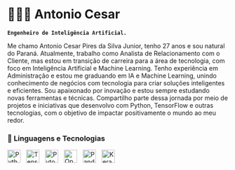 # 👨🏻‍💻 Antonio Cesar

**`Engenheiro de Inteligência Artificial.`**

Me chamo Antonio Cesar Pires da Silva Junior, tenho 27 anos e sou natural do Paraná. Atualmente, trabalho como Analista de Relacionamento com o Cliente, mas estou em transição de carreira para a área de tecnologia, com foco em Inteligência Artificial e Machine Learning. Tenho experiência em Administração e estou me graduando em IA e Machine Learning, unindo conhecimento de negócios com tecnologia para criar soluções inteligentes e eficientes. Sou apaixonado por inovação e estou sempre estudando novas ferramentas e técnicas. Compartilho parte dessa jornada por meio de projetos e iniciativas que desenvolvo com Python, TensorFlow e outras tecnologias, com o objetivo de impactar positivamente o mundo ao meu redor.


### 🤖 Linguagens e Tecnologias

<img 
    align="left" 
    alt="Python" 
    title="Python"
    width="30px" 
    style="padding-right: 10px;" 
    src="https://cdn.jsdelivr.net/gh/devicons/devicon@latest/icons/python/python-original.svg" 
/>

<img 
    align="left" 
    alt="Tensorflow" 
    title="TensorFlow"
    width="30px" 
    style="padding-right: 10px;" 
    src="https://cdn.jsdelivr.net/gh/devicons/devicon@latest/icons/tensorflow/tensorflow-original.svg" 
/>
<img 
    align="left" 
    alt="Pytorch"
    title="Pytorch" 
    width="30px" 
    style="padding-right: 10px;" 
    src="https://cdn.jsdelivr.net/gh/devicons/devicon@latest/icons/pytorch/pytorch-original.svg" 
/>
<img 
    align="left" 
    alt="Opencv" 
    title="Opencv"
    width="30px" 
    style="padding-right: 10px;" 
    src="https://cdn.jsdelivr.net/gh/devicons/devicon@latest/icons/opencv/opencv-original.svg" 
/>
<img 
    align="left" 
    alt="Pandas" 
    title="Pandas"
    width="30px" 
    style="padding-right: 10px;" 
    src="https://cdn.jsdelivr.net/gh/devicons/devicon@latest/icons/pandas/pandas-original.svg" 
/>
<img 
    align="left" 
    alt="Keras"
    title="Keras" 
    width="30px" 
    style="padding-right: 10px;" 
    src="https://cdn.jsdelivr.net/gh/devicons/devicon@latest/icons/keras/keras-original.svg" 
/>

<br/>
<br/>
